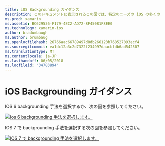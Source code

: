 ```yaml
---
title: iOS Backgrounding ガイダンス
description: このドキュメントに表示されるこの図では、特定のニーズの iOS の多くの backgrounding オプションのうちに関するガイダンスを選択するを提供します。
ms.prod: xamarin
ms.assetid: BC629536-F179-4EC2-AD72-8F45081F8EE0
ms.technology: xamarin-ios
author: bradumbaugh
ms.author: brumbaug
ms.openlocfilehash: 26766aac66789497d8db266123b768527093ecf4
ms.sourcegitcommit: ea1dc12a3c2d7322f234997daacbfdb6ad542507
ms.translationtype: MT
ms.contentlocale: ja-JP
ms.lasthandoff: 06/05/2018
ms.locfileid: "34783894"
---
```

# <a name="ios-backgrounding-guidance"></a>iOS Backgrounding ガイダンス

IOS 6 backgrounding 手法を選択するか、次の図を参照してください。

 [![](ios-backgrounding-guidance-images/image10.png "Ios 6 backgrounding 手法を選択します。")](ios-backgrounding-guidance-images/image10.png#lightbox)

IOS 7 で backgrounding 手法を選択する次の図を参照してください。

 [![](ios-backgrounding-guidance-images/image10b.png "IOS 7 で backgrounding 手法を選択します。")](ios-backgrounding-guidance-images/image10b.png#lightbox)

